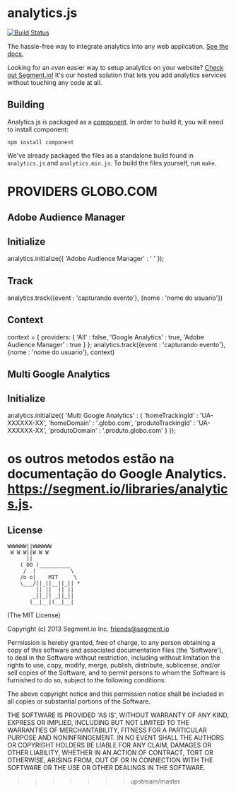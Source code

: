analytics.js
============

[![Build Status](https://travis-ci.org/segmentio/analytics.js.png?branch=master)](https://travis-ci.org/segmentio/analytics.js)

The hassle-free way to integrate analytics into any web application. [See the docs.](https://segment.io/libraries/analytics.js/)

Looking for an _even_ easier way to setup analytics on your website? [Check out Segment.io!](https://segment.io) It's our hosted solution that lets you add analytics services without touching any code at all.

Building
------------

Analytics.js is packaged as a [component](https://github.com/component/component). In order to build it, you will need to install component:

```shell
npm install component
```

We've already packaged the files as a standalone build found in `analytics.js` and `analytics.min.js`. To build the files yourself, run `make`.


PROVIDERS GLOBO.COM
===================

Adobe Audience Manager 
----------------------

Initialize
----------
analytics.initialize({
	'Adobe Audience Manager' : ' '
});


Track
-----
analytics.track({event : 'capturando evento'}, {nome : 'nome do usuario'})
	

Context
-------
context = {
	providers: {
		'All'              				: false,
	  'Google Analytics' 				: true,
	  'Adobe Audience Manager'	: true
	}
};
analytics.track({event : 'capturando evento'}, {nome : 'nome do usuario'}, context)



Multi Google Analytics
----------------------

Initialize
----------
analytics.initialize({
	'Multi Google Analytics' : {
		'homeTrackingId' : 'UA-XXXXXX-XX',
    'homeDomain' : '.globo.com',
		'produtoTrackingId' : 'UA-XXXXXX-XX',
  	'produtoDomain' : '.produto.globo.com'
	}
});

os outros metodos estão na documentação do Google Analytics. https://segment.io/libraries/analytics.js.
=======
## License

```
WWWWWW||WWWWWW
 W W W||W W W
      ||
    ( OO )__________
     /  |           \
    /o o|    MIT     \
    \___/||_||__||_|| *
         || ||  || ||
        _||_|| _||_||
       (__|__|(__|__|
```

(The MIT License)

Copyright (c) 2013 Segment.io Inc. <friends@segment.io>

Permission is hereby granted, free of charge, to any person obtaining a copy of this software and associated documentation files (the 'Software'), to deal in the Software without restriction, including without limitation the rights to use, copy, modify, merge, publish, distribute, sublicense, and/or sell copies of the Software, and to permit persons to whom the Software is furnished to do so, subject to the following conditions:

The above copyright notice and this permission notice shall be included in all copies or substantial portions of the Software.

THE SOFTWARE IS PROVIDED 'AS IS', WITHOUT WARRANTY OF ANY KIND, EXPRESS OR IMPLIED, INCLUDING BUT NOT LIMITED TO THE WARRANTIES OF MERCHANTABILITY, FITNESS FOR A PARTICULAR PURPOSE AND NONINFRINGEMENT. IN NO EVENT SHALL THE AUTHORS OR COPYRIGHT HOLDERS BE LIABLE FOR ANY CLAIM, DAMAGES OR OTHER LIABILITY, WHETHER IN AN ACTION OF CONTRACT, TORT OR OTHERWISE, ARISING FROM, OUT OF OR IN CONNECTION WITH THE SOFTWARE OR THE USE OR OTHER DEALINGS IN THE SOFTWARE.
>>>>>>> upstream/master
